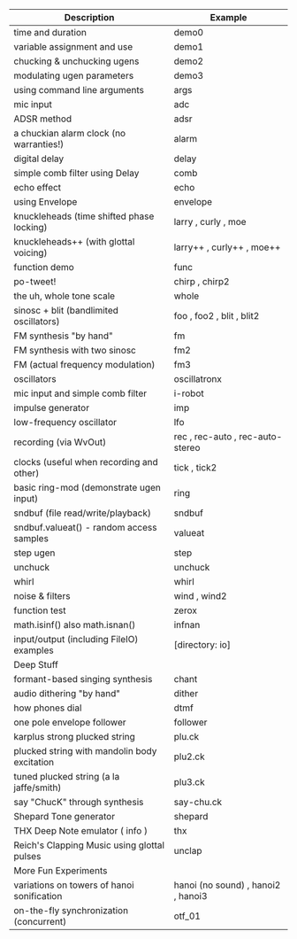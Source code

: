 | Description                                  | Example                            |
|----------------------------------------------|------------------------------------|
| time and duration                            | demo0                              |
| variable assignment and use                  | demo1                              |
| chucking & unchucking ugens                  | demo2                              |
| modulating ugen parameters                   | demo3                              |
| using command line arguments                 | args                               |
| mic input                                    | adc                                |
| ADSR method                                  | adsr                               |
| a chuckian alarm clock (no warranties!)      | alarm                              |
| digital delay                                | delay                              |
| simple comb filter using Delay               | comb                               |
| echo effect                                  | echo                               |
| using Envelope                               | envelope                           |
| knuckleheads (time shifted phase locking)    | larry , curly , moe                |
| knuckleheads++ (with glottal voicing)        | larry++ , curly++ , moe++          |
| function demo                                | func                               |
| po-tweet!                                    | chirp , chirp2                     |
| the uh, whole tone scale                     | whole                              |
| sinosc + blit (bandlimited oscillators)      | foo , foo2 , blit , blit2          |
| FM synthesis "by hand"                       | fm                                 |
| FM synthesis with two sinosc                 | fm2                                |
| FM (actual frequency modulation)             | fm3                                |
| oscillators                                  | oscillatronx                       |
| mic input and simple comb filter             | i-robot                            |
| impulse generator                            | imp                                |
| low-frequency oscillator                     | lfo                                |
| recording (via WvOut)                        | rec , rec-auto , rec-auto-stereo   |
| clocks (useful when recording and other)     | tick , tick2                       |
| basic ring-mod (demonstrate ugen input)      | ring                               |
| sndbuf (file read/write/playback)            | sndbuf                             |
| sndbuf.valueat() - random access samples     | valueat                            |
| step ugen                                    | step                               |
| unchuck                                      | unchuck                            |
| whirl                                        | whirl                              |
| noise & filters                              | wind , wind2                       |
| function test                                | zerox                              |
| math.isinf() also math.isnan()               | infnan                             |
| input/output (including FileIO) examples     | [directory: io]                    |
| Deep Stuff                                   |                                    |
| formant-based singing synthesis              | chant                              |
| audio dithering "by hand"                    | dither                             |
| how phones dial                              | dtmf                               |
| one pole envelope follower                   | follower                           |
| karplus strong plucked string                | plu.ck                             |
| plucked string with mandolin body excitation | plu2.ck                            |
| tuned plucked string (a la jaffe/smith)      | plu3.ck                            |
| say "ChucK" through synthesis                | say-chu.ck                         |
| Shepard Tone generator                       | shepard                            |
| THX Deep Note emulator ( info )              | thx                                |
| Reich's Clapping Music using glottal pulses  | unclap                             |
| More Fun Experiments                         |                                    |
| variations on towers of hanoi sonification   | hanoi (no sound) , hanoi2 , hanoi3 |
| on-the-fly synchronization (concurrent)      | otf_01                             |